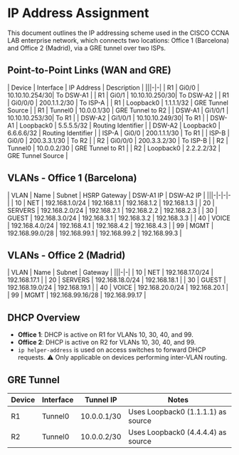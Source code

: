 
# IP Address Assignment

This document outlines the IP addressing scheme used in the CISCO CCNA LAB enterprise network, which connects two locations: Office 1 (Barcelona) and Office 2 (Madrid), via a GRE tunnel over two ISPs.



## Point-to-Point Links (WAN and GRE)

| Device  | Interface  | IP Address     | Description                |
|||-|-|
| R1      | Gi0/0      | 10.10.10.254/30| To DSW-A1                  |
| R1      | Gi0/1      | 10.10.10.250/30| To DSW-A2                  |
| R1      | Gi0/0/0    | 200.1.1.2/30   | To ISP-A                   |
| R1      | Loopback0  | 1.1.1.1/32     | GRE Tunnel Source          |
| R1      | Tunnel0    | 10.0.0.1/30    | GRE Tunnel to R2           |
| DSW-A1  | Gi1/0/1    | 10.10.10.253/30| To R1                      |
| DSW-A2  | Gi1/0/1    | 10.10.10.249/30| To R1                      |
| DSW-A1  | Loopback0  | 5.5.5.5/32     | Routing Identifier         |
| DSW-A2  | Loopback0  | 6.6.6.6/32     | Routing Identifier         |
| ISP-A   | Gi0/0      | 200.1.1.1/30   | To R1                      |
| ISP-B   | Gi0/0      | 200.3.3.1/30   | To R2                      |
| R2      | Gi0/0/0    | 200.3.3.2/30   | To ISP-B                   |
| R2      | Tunnel0    | 10.0.0.2/30    | GRE Tunnel to R1           |
| R2      | Loopback0  | 2.2.2.2/32     | GRE Tunnel Source          |



## VLANs - Office 1 (Barcelona)

| VLAN | Name    | Subnet            | HSRP Gateway   | DSW-A1 IP      | DSW-A2 IP      |
|||-|-|-|-|
| 10   | NET     | 192.168.1.0/24    | 192.168.1.1    | 192.168.1.2    | 192.168.1.3    |
| 20   | SERVERS | 192.168.2.0/24    | 192.168.2.1    | 192.168.2.2    | 192.168.2.3    |
| 30   | GUEST   | 192.168.3.0/24    | 192.168.3.1    | 192.168.3.2    | 192.168.3.3    |
| 40   | VOICE   | 192.168.4.0/24    | 192.168.4.1    | 192.168.4.2    | 192.168.4.3    |
| 99   | MGMT    | 192.168.99.0/28   | 192.168.99.1   | 192.168.99.2   | 192.168.99.3   |



## VLANs - Office 2 (Madrid)

| VLAN | Name    | Subnet            | Gateway        |
|||-|-|
| 10   | NET     | 192.168.17.0/24   | 192.168.17.1   |
| 20   | SERVERS | 192.168.18.0/24   | 192.168.18.1   |
| 30   | GUEST   | 192.168.19.0/24   | 192.168.19.1   |
| 40   | VOICE   | 192.168.20.0/24   | 192.168.20.1   |
| 99   | MGMT    | 192.168.99.16/28  | 192.168.99.17  |



## DHCP Overview

- **Office 1**: DHCP is active on R1 for VLANs 10, 30, 40, and 99.
- **Office 2**: DHCP is active on R2 for VLANs 10, 30, 40, and 99.
- `ip helper-address` is used on access switches to forward DHCP requests. ⚠️ Only applicable on devices performing inter-VLAN routing.



## GRE Tunnel

| Device | Interface | Tunnel IP   | Notes                               |
|--|--|-|-|
| R1     | Tunnel0   | 10.0.0.1/30 | Uses Loopback0 (1.1.1.1) as source  |
| R2     | Tunnel0   | 10.0.0.2/30 | Uses Loopback0 (4.4.4.4) as source  |
